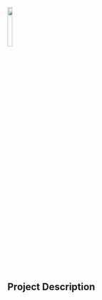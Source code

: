 <img src="hhttps://github.com/Bsktrrl/Bsktrrl.github.io/blob/main/images/SudokuGenerator/Create.gif" width="15%"/><br>

## Project Description
